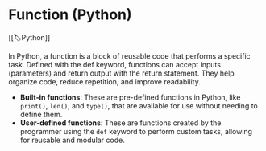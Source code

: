 
# Function (Python)

[[🏷️Python]]

In Python, a function is a block of reusable code that performs a specific task. Defined with the def keyword, functions can accept inputs (parameters) and return output with the return statement. They help organize code, reduce repetition, and improve readability.

- **Built-in functions**: These are pre-defined functions in Python, like `print()`, `len()`, and `type()`, that are available for use without needing to define them.
  <br>
- **User-defined functions**: These are functions created by the programmer using the `def` keyword to perform custom tasks, allowing for reusable and modular code.